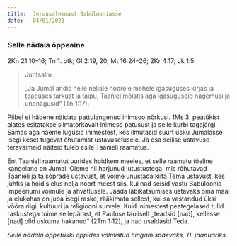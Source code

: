 ```yaml
---
title:  Jeruusalemmast Babülooniasse
date:   04/01/2020
---
```


### Selle nädala õppeaine
2Kn 21:10–16; Tn 1. ptk; Gl 2:19, 20; Mt 16:24–26; 2Kr 4:17; Jk 1:5.

> <p>Juhtsalm</p>
> „Ja Jumal andis neile neljale noorele mehele igasuguses kirjas ja teaduses tarkust ja taipu, Taaniel mõistis aga igasuguseid nägemusi ja unenägusid“ (Tn 1:17).

Piibel ei häbene näidata pattulangenud inimsoo nõrkusi. 1Ms 3. pea­tükist alates esitatakse silmatorkavalt inimese patusust ja selle kurbi tagajärgi. Samas aga näeme lugusid inimestest, kes ilmutasid suurt usku Jumalasse isegi keset tugevat õhutamist ustavusetusele. Ja osa sellise ustavuse teravaimaid näiteid tuleb esile Taanieli raamatus.

Ent Taanieli raamatut uurides hoidkem meeles, et selle raamatu tõeline kangelane on Jumal. Oleme nii harjunud jutustustega, mis rõhutavad Taanieli ja ta sõprade ustavust, et võime unustada kiita Tema ustavust, kes juhtis ja hoidis elus nelja noort meest siis, kui nad seisid vastu Babüloonia impeeriumi võimule ja ahvatlusele. Jääda läbikatsumises ustavaks oma maal ja elukohas on juba isegi raske, rääkimata sellest, kui sa vastandud üksi võõra riigi, kultuuri ja religiooni survele. Kuid inimestest peategelased tulid raskustega toime sellepärast, et Pauluse taoliselt „teadsid [nad], kellesse [nad] olid uskuma hakanud“ (2Tm 1:12), ja nad usaldasid Teda.

_Selle nädala õppetükki õppides valmistud hingamispäevaks, 11. jaanuariks._
